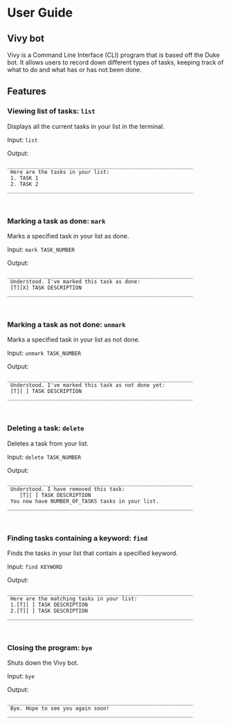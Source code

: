 # User Guide

## Vivy bot

Vivy is a Command Line Interface (CLI) program that is based off the Duke bot. It allows users to record down different types of tasks, keeping track of what to do and what has or has not been done.

## Features

### Viewing list of tasks: `list`
Displays all the current tasks in your list in the terminal.

Input: `list`

Output:
```
____________________________________________________________
 Here are the tasks in your list:
 1. TASK 1
 2. TASK 2
____________________________________________________________
```

<br />

### Marking a task as done: `mark`
Marks a specified task in your list as done.

Input: `mark TASK_NUMBER`

Output:
```
____________________________________________________________
 Understood. I've marked this task as done:
 [T][X] TASK DESCRIPTION 
____________________________________________________________
```

<br />

### Marking a task as not done: `unmark`
Marks a specified task in your list as not done.

Input: `unmark TASK_NUMBER`

Output:
```
____________________________________________________________
 Understood. I've marked this task as not done yet:
 [T][ ] TASK DESCRIPTION
____________________________________________________________
```

<br />

### Deleting a task: `delete`
Deletes a task from your list.

Input: `delete TASK_NUMBER`

Output:
```
____________________________________________________________
 Understood. I have removed this task:
	[T][ ] TASK DESCRIPTION
 You now have NUMBER_OF_TASKS tasks in your list.
____________________________________________________________
```

<br />

### Finding tasks containing a keyword: `find`
Finds the tasks in your list that contain a specified keyword.

Input: `find KEYWORD`

Output:
```
____________________________________________________________
 Here are the matching tasks in your list:
 1.[T][ ] TASK DESCRIPTION
 2.[T][ ] TASK DESCRIPTION 
____________________________________________________________
```

<br />

### Closing the program: `bye`
Shuts down the Vivy bot.

Input: `bye`

Output:
```
____________________________________________________________
 Bye. Hope to see you again soon!
____________________________________________________________

```
